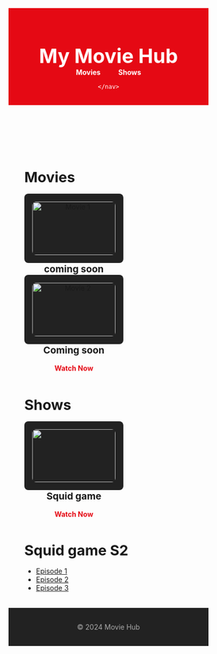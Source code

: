 
<html lang="en">
<head>
  <meta charset="UTF-8">
  <meta name="viewport" content="width=device-width, initial-scale=1.0">
  <title>My Movie Hub</title>
  <style>
    /* Basic reset */
    * {
      margin: 0;
      padding: 0;
      box-sizing: border-box;
    }

    /* Body styling */
    body {
      font-family: Arial, sans-serif;
      background-color: #141414;
      color: white;
      line-height: 1.6;
    }

    /* Header styling */
    header {
      background-color: #e50914;
      color: white;
      padding: 1rem 2rem;
      text-align: center;
    }

    header h1 {
      font-size: 2.5rem;
    }

    header nav a {
      margin: 0 1rem;
      color: white;
      text-decoration: none;
      font-weight: bold;
    }

    header nav a:hover {
      text-decoration: underline;
    }

    /* Section styling */
    .section {
      padding: 2rem;
    }

    .section h2 {
      font-size: 1.8rem;
      margin-bottom: 1rem;
    }

    /* Grid layout for cards */
    .grid {
      display: flex;
      gap: 1.5rem;
      flex-wrap: wrap;
    }

    .card {
      background-color: #222;
      padding: 1rem;
      border-radius: 8px;
      text-align: center;
      width: 200px;
    }

    .card img {
      width: 100%;
      border-radius: 8px;
    }

    .card h3 {
      font-size: 1.2rem;
      margin: 1rem 0;
    }

    .card a {
      color: #e50914;
      text-decoration: none;
      font-weight: bold;
    }

    .card a:hover {
      text-decoration: underline;
    }

    /* Footer styling */
    footer {
      text-align: center;
      padding: 1rem 0;
      background-color: #222;
      color: #aaa;
    }
  </style>
</head>
<body>
  <header>
    <h1>My Movie Hub</h1>
    <nav>
      <a href="#movies">Movies</a>
      <a href="#shows">Shows</a>
  
    </nav>
  </header>
  <main>
    <section id="movies" class="section">
      <h2>Movies</h2>
      <div class="grid">
        <div class="card">
          <img src="https://via.placeholder.com/200x300" alt="Movie 1">
          <h3>coming soon</h3>
          <p><a href="#">Watch Now</a></p>
        </div>
        <div class="card">
          <img src="https://via.placeholder.com/200x300" alt="Movie 2">
          <h3>Coming soon</h3>
          <p><a href="#">Watch Now</a></p>
        </div>
      </div>
    </section>
    <section id="shows" class="section">
      <h2>Shows</h2>
      <div class="grid">
        <div class="card">
          <img src="https://static.wikia.nocookie.net/shipping/images/1/14/Squid_Game_promotional_poster.jpg/revision/latest?cb=20211022040624)">
          <h3>Squid game</h3>
          <p><a href="#">Watch Now</a></p>
        </div>
      </div>
    </section>
    <section id="episodes" class="section">
      <h2>Squid game S2</h2>
      <ul>
        <li><a href=" https://6wyav2r9i6j.premilkyway.com/hls2/01/07576/zatj4n16xpnm_,l,n,h,.urlset/master.m3u8?t=elkXkuPc20oXXumS5oc0AYJOusFcoqbsP3d1mVxqW-0&s=1735212295&e=129600&f=37883180&srv=js4BwLKgfmTMJmVh&i=0.0&sp=500&p1=js4BwLKgfmTMJmVh&p2=js4BwLKgfmTMJmVh&asn=27176 ">Episode 1</a></li>
        <li><a href="https://uicdn.cloud/local/0/e2131244311814d364536b58a9674402/master.m3u8">Episode 2</a></li>
        <li><a href="#">Episode 3</a></li>
      </ul>
    </section>
  </main>
  <footer>
    <p>&copy; 2024 Movie Hub</p> <p></p>
  </footer>
</body>
</html>
